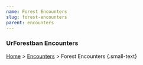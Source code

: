 ```yaml
---
name: Forest Encounters
slug: forest-encounters
parent: encounters
---
```

### UrForestban Encounters
[Home](dm-operations-center) > [Encounters](encounters) > Forest Encounters {.small-text}

